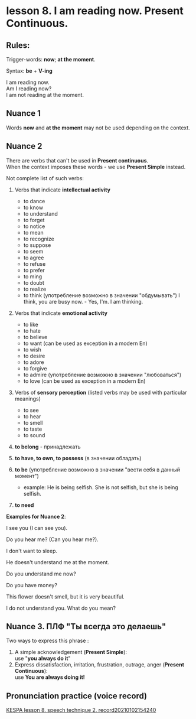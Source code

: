 # lesson 8. I am reading now. Present Continuous.


## Rules:

Trigger-words: **now**; **at the moment**.  

Syntax: **be** + **V-ing**

I am reading now.  
Am I reading now?  
I am not reading at the moment.  


## Nuance 1

Words **now** and **at the moment** may not be used depending on the context.  


## Nuance 2

There are verbs that can't be used in **Present continuous**.  
When the context imposes these words - we use **Present Simple** instead.  

Not complete list of such verbs:

1. Verbs that indicate **intellectual activity**
    * to dance
    * to know
    * to understand
    * to forget
    * to notice
    * to mean
    * to recognize
    * to suppose
    * to seem
    * to agree
    * to refuse
    * to prefer
    * to ming
    * to doubt
    * to realize
    * to think (употребление возможно в значении "обдумывать")
      I think, you are busy now. - Yes, I'm. I am thinking.
2. Verbs that indicate **emotional activity**
    * to like
    * to hate
    * to believe
    * to want (can be used as exception in a modern En)
    * to wish
    * to desire
    * to adore
    * to forgive
    * to admire (употребление возможно в значении "любоваться")
    * to love (can be used as exception in a modern En)
3. Verbs of **sensory perception** (listed verbs may be used with particular meanings)
    * to see
    * to hear
    * to smell
    * to taste
    * to sound
4. **to belong** - принадлежать
    
5. **to have, to own, to possess** (в значении обладать)
6. **to be** (употребление возможно в значении "вести себя в данный момент")
    * example: He is being selfish. She is not selfish, but she is being selfish.
7. **to need**

**__Examples for Nuance 2__**:

I see you (I can see you).  

Do you hear me? (Can you hear me?).  

I don't want to sleep.  

He doesn't understand me at the moment.  

Do you understand me now?  

Do you have money?  

This flower doesn't smell, but it is very beautiful.  

I do not understand you. What do you mean?


## Nuance 3. ПЛФ "Ты всегда это делаешь"

Two ways to express this phrase :
1. A simple acknowledgement (**Present Simple**):  
   use "**you always do it**"
2. Express dissatisfaction, irritation, frustration, outrage, anger (**Present Continuous**):  
    use **You are always doing it!**  


## Pronunciation practice (voice record)
[KESPA lesson 8. speech technique 2. record20210102154240](https://mega.nz/file/E883EQrT#aa7PUzTbiB6Vk7ImWUDdP6oc-61ETII-44tbi_xd2m0)
